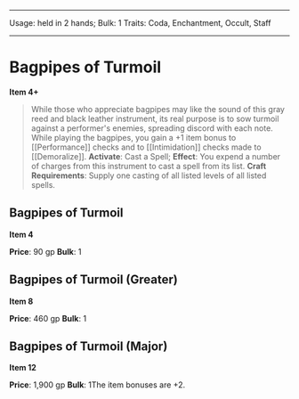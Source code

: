 
---
Usage: held in 2 hands;
Bulk: 1
Traits: Coda, Enchantment, Occult, Staff

---

# Bagpipes of Turmoil

**Item 4+**

> While those who appreciate bagpipes may like the sound of this gray reed and black leather instrument, its real purpose is to sow turmoil against a performer's enemies, spreading discord with each note. While playing the bagpipes, you gain a +1 item bonus to [[Performance]] checks and to [[Intimidation]] checks made to [[Demoralize]].
**Activate**: Cast a Spell;
**Effect**: You expend a number of charges from this instrument to cast a spell from its list.
**Craft Requirements**: Supply one casting of all listed levels of all listed spells.

## Bagpipes of Turmoil

**Item 4**

**Price**: 90 gp
**Bulk**: 1

## Bagpipes of Turmoil (Greater)

**Item 8**

**Price**: 460 gp
**Bulk**: 1

## Bagpipes of Turmoil (Major)

**Item 12**

**Price**: 1,900 gp
**Bulk**: 1The item bonuses are +2.
